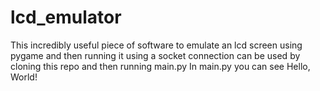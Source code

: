 # lcd_emulator
This incredibly useful piece of software to emulate an lcd screen using pygame and then running it using a socket connection can be used by cloning this repo and then running main.py
In main.py you can see Hello, World!
